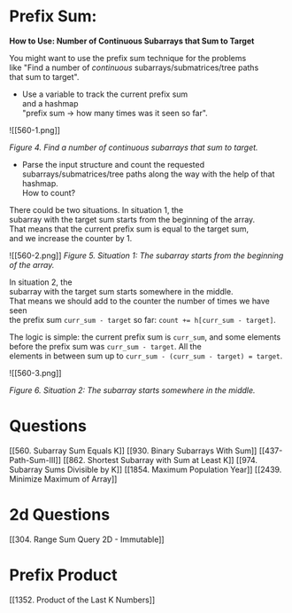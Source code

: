# Prefix Sum: 

**How to Use: Number of Continuous Subarrays that Sum to Target**

You might want to use the prefix sum technique for the problems  
like "Find a number of _continuous_ subarrays/submatrices/tree paths  
that sum to target".

- Use a variable to track the current prefix sum  
    and a hashmap  
    "prefix sum -> how many times was it seen so far".

![[560-1.png]]

_Figure 4. Find a number of continuous subarrays that sum to target._


- Parse the input structure and count the requested  
    subarrays/submatrices/tree paths along the way with the help of that hashmap.  
    How to count?

There could be two situations. In situation 1, the  
subarray with the target sum starts from the beginning of the array.  
That means that the current prefix sum is equal to the target sum,  
and we increase the counter by 1.

![[560-2.png]]
_Figure 5. Situation 1: The subarray starts from the beginning of the array._


In situation 2, the  
subarray with the target sum starts somewhere in the middle.  
That means we should add to the counter the number of times we have seen  
the prefix sum `curr_sum - target` so far: `count += h[curr_sum - target]`.

The logic is simple: the current prefix sum is `curr_sum`, and some elements  
before the prefix sum was `curr_sum - target`. All the  
elements in between sum up to `curr_sum - (curr_sum - target) = target`.

![[560-3.png]]

_Figure 6. Situation 2: The subarray starts somewhere in the middle._


# Questions

[[560. Subarray Sum Equals K]]
[[930. Binary Subarrays With Sum]]
[[437-Path-Sum-III]]
[[862. Shortest Subarray with Sum at Least K]]
[[974. Subarray Sums Divisible by K]]
[[1854. Maximum Population Year]]
[[2439. Minimize Maximum of Array]]


# 2d Questions

[[304. Range Sum Query 2D - Immutable]]



# Prefix Product

[[1352. Product of the Last K Numbers]]